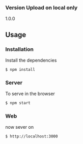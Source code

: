 
### Version Upload on local only
1.0.0

## Usage

### Installation

Install the dependencies

```sh
$ npm install
```

### Server
To serve in the browser

```sh
$ npm start
```
### Web
now sever on 

```sh
$ http://localhost:3000
```

